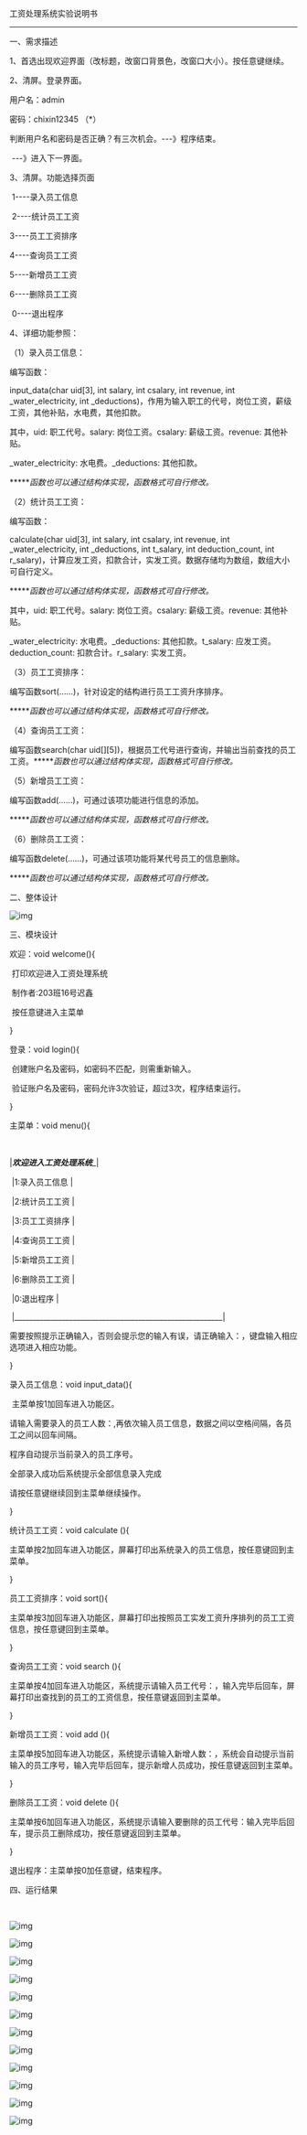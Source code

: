 工资处理系统实验说明书

---



一、需求描述

1、首选出现欢迎界面（改标题，改窗口背景色，改窗口大小）。按任意键继续。

2、清屏。登录界面。

  用户名：admin

   密码：chixin12345 （*）

  判断用户名和密码是否正确？有三次机会。---》程序结束。

​                     ---》进入下一界面。

3、清屏。功能选择页面

​    1----录入员工信息

​    2----统计员工工资

3----员工工资排序

4----查询员工工资

5----新增员工工资

6----删除员工工资

​    0----退出程序

4、详细功能参照：

（1）录入员工信息：

编写函数：

input_data(char uid[3], int salary, int csalary, int revenue, int _water_electricity, int _deductions)，作用为输入职工的代号，岗位工资，薪级工资，其他补贴，水电费，其他扣款。

其中，uid: 职工代号。salary: 岗位工资。csalary: 薪级工资。revenue: 其他补贴。

_water_electricity: 水电费。_deductions: 其他扣款。

******函数也可以通过结构体实现，函数格式可自行修改。*

（2）统计员工工资：

编写函数：

calculate(char uid[3], int salary, int csalary, int revenue, int _water_electricity, int _deductions, int t_salary, int deduction_count, int r_salary)，计算应发工资，扣款合计，实发工资。数据存储均为数组，数组大小可自行定义。

******函数也可以通过结构体实现，函数格式可自行修改。*

其中，uid: 职工代号。salary: 岗位工资。csalary: 薪级工资。revenue: 其他补贴。

_water_electricity: 水电费。_deductions: 其他扣款。t_salary: 应发工资。deduction_count: 扣款合计。r_salary: 实发工资。

（3）员工工资排序：

编写函数sort(……)，针对设定的结构进行员工工资升序排序。

******函数也可以通过结构体实现，函数格式可自行修改。*

（4）查询员工工资：

编写函数search(char uid[][5])，根据员工代号进行查询，并输出当前查找的员工工资。******函数也可以通过结构体实现，函数格式可自行修改。*

 

（5）新增员工工资：

编写函数add(……)，可通过该项功能进行信息的添加。

******函数也可以通过结构体实现，函数格式可自行修改。*

（6）删除员工工资：

编写函数delete(……)，可通过该项功能将某代号员工的信息删除。

******函数也可以通过结构体实现，函数格式可自行修改。*

 

二、整体设计

![img](Readme.assets/clip_image002.jpg)

三、模块设计

欢迎：void welcome(){  

​      打印欢迎进入工资处理系统

​               制作者:203班16号迟鑫

​             按任意键进入主菜单

}

登录：void login(){

​      创建账户名及密码，如密码不匹配，则需重新输入。

​           验证账户名及密码，密码允许3次验证，超过3次，程序结束运行。

} 

主菜单：void menu(){

​     

​    |_________________欢迎进入工资处理系统__________________|

​    |1:录入员工信息                      |

​    |2:统计员工工资                      |

​    |3:员工工资排序                      |

​    |4:查询员工工资                      |

​    |5:新增员工工资                      |

​    |6:删除员工工资                      |

​    |0:退出程序                        |

​    |_________________________________________________________|

  需要按照提示正确输入，否则会提示您的输入有误，请正确输入：，键盘输入相应选项进入相应功能。

}

录入员工信息：void input_data(){

​    主菜单按1加回车进入功能区。

  请输入需要录入的员工人数：,再依次输入员工信息，数据之间以空格间隔，各员工之间以回车间隔。

  程序自动提示当前录入的员工序号。

  全部录入成功后系统提示全部信息录入完成

请按任意键继续回到主菜单继续操作。

}

统计员工工资：void calculate (){

  主菜单按2加回车进入功能区，屏幕打印出系统录入的员工信息，按任意键回到主菜单。

}

员工工资排序：void sort(){

  主菜单按3加回车进入功能区，屏幕打印出按照员工实发工资升序排列的员工工资信息，按任意键回到主菜单。

}

查询员工工资：void search (){

  主菜单按4加回车进入功能区，系统提示请输入员工代号：，输入完毕后回车，屏幕打印出查找到的员工的工资信息，按任意键返回到主菜单。

}

新增员工工资：void add (){

  主菜单按5加回车进入功能区，系统提示请输入新增人数：，系统会自动提示当前输入的员工序号，输入完毕后回车，提示新增人员成功，按任意键返回到主菜单。

}

删除员工工资：void delete (){

  主菜单按6加回车进入功能区，系统提示请输入要删除的员工代号：输入完毕后回车，提示员工删除成功，按任意键返回到主菜单。

}

退出程序：主菜单按0加任意键，结束程序。

四、运行结果

​                     

![img](Readme.assets/clip_image004.jpg)

![img](Readme.assets/clip_image006.jpg)

![img](Readme.assets/clip_image008.jpg)

![img](Readme.assets/clip_image010.jpg)

![img](Readme.assets/clip_image012.jpg)

![img](Readme.assets/clip_image014.jpg)

![img](Readme.assets/clip_image016.jpg)

![img](Readme.assets/clip_image018.jpg)

![img](Readme.assets/clip_image020.jpg)

![img](Readme.assets/clip_image022.jpg)

![img](Readme.assets/clip_image024.jpg)

![img](Readme.assets/clip_image026.jpg)